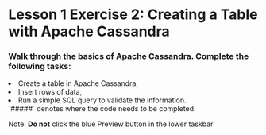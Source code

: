 # Lesson 1 Exercise 2: Creating a Table with Apache Cassandra

### Walk through the basics of Apache Cassandra. Complete the following tasks:
<li> Create a table in Apache Cassandra, 
<li> Insert rows of data,
<li> Run a simple SQL query to validate the information. 
<br>
`#####` denotes where the code needs to be completed.
    
Note: __Do not__ click the blue Preview button in the lower taskbar

